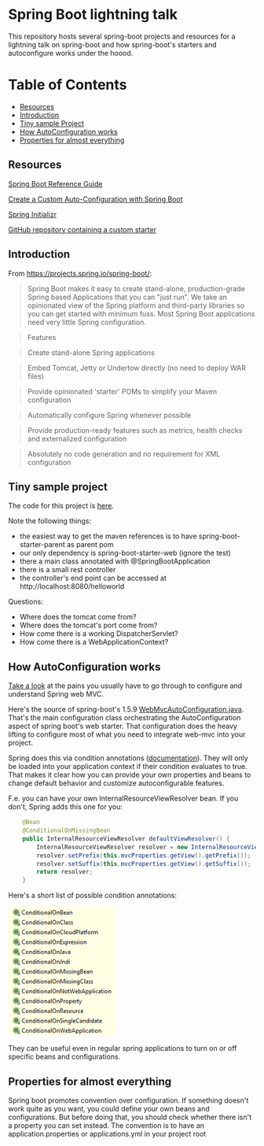 # Spring Boot lightning talk

This repository hosts several spring-boot projects and resources for a lightning talk on spring-boot and how spring-boot's starters and autoconfigure works under the hoood.

# Table of Contents
* [Resources](#resources)
* [Introduction](#intro)
* [Tiny sample Project](#tiny_sample)
* [How AutoConfiguration works](#autoconfig)
* [Properties for almost everything](#properties)

## <a name="resources"></a>Resources

[Spring Boot Reference Guide][0]

[Create a Custom Auto-Configuration with Spring Boot][1]

[Spring Initializr][2]

[GitHub repository containing a custom starter][4]

## <a name="intro"></a>Introduction

From https://projects.spring.io/spring-boot/:

> Spring Boot makes it easy to create stand-alone, production-grade Spring based Applications that you can "just run". We take an opinionated view of the Spring platform and third-party libraries so you can get started with minimum fuss. Most Spring Boot applications need very little Spring configuration.

> Features

> Create stand-alone Spring applications

> Embed Tomcat, Jetty or Undertow directly (no need to deploy WAR files)

> Provide opinionated 'starter' POMs to simplify your Maven configuration

> Automatically configure Spring whenever possible

> Provide production-ready features such as metrics, health checks and externalized configuration

> Absolutely no code generation and no requirement for XML configuration

## <a name="tiny_sample"></a>Tiny sample project

The code for this project is [here](../master/spring-boot-lightning_1).

Note the following things:
* the easiest way to get the maven references is to have spring-boot-starter-parent as parent pom
* our only dependency is spring-boot-starter-web (ignore the test)
* there a main class annotated with @SpringBootApplication
* there is a small rest controller
* the controller's end point can be accessed at http://localhost:8080/helloworld

Questions:
* Where does the tomcat come from?
* Where does the tomcat's port come from?
* How come there is a working DispatcherServlet?
* How come there is a WebApplicationContext?

## <a name="autoconfig"></a>How AutoConfiguration works

[Take a look][3] at the pains you usually have to go through to configure and understand Spring web MVC.

Here's the source of spring-boot's 1.5.9 [WebMvcAutoConfiguration.java][5]. That's the main configuration class orchestrating the AutoConfiguration aspect of spring boot's web starter. That configuration does the heavy lifting to configure most of what you need to integrate web-mvc into your project. 

Spring does this via condition annotations ([documentation][6]). They will only be loaded into your application context if their condition evaluates to true. That makes it clear how you can provide your own properties and beans to change default behavior and customize autoconfigurable features.

F.e. you can have your own InternalResourceViewResolver bean. If you don't, Spring adds this one for you:

```java
	@Bean
	@ConditionalOnMissingBean
	public InternalResourceViewResolver defaultViewResolver() {
		InternalResourceViewResolver resolver = new InternalResourceViewResolver();
		resolver.setPrefix(this.mvcProperties.getView().getPrefix());
		resolver.setSuffix(this.mvcProperties.getView().getSuffix());
		return resolver;
	}
```

Here's a short list of possible condition annotations:

![](/images/condition_annotations.png)

They can be useful even in regular spring applications to turn on or off specific beans and configurations.

##  <a name="properties"></a>Properties for almost everything

Spring boot promotes convention over configuration. If something doesn't work quite as you want, you could define your own beans and configurations. But before doing that, you should check whether there isn't a property you can set instead. The convention is to have an application.properties or applications.yml in your project root


[0]: https://docs.spring.io/spring-boot/docs/current/reference/htmlsingle
[1]: http://www.baeldung.com/spring-boot-custom-auto-configuration
[2]: https://start.spring.io/
[3]: https://docs.spring.io/spring/docs/3.2.x/spring-framework-reference/html/mvc.html#mvc-servlet
[4]: https://github.com/martinfoersterling/spring-boot-autoremote
[5]: https://github.com/spring-projects/spring-boot/blob/v1.5.9.RELEASE/spring-boot-autoconfigure/src/main/java/org/springframework/boot/autoconfigure/web/WebMvcAutoConfiguration.java
[6]: https://docs.spring.io/spring-boot/docs/current/reference/html/boot-features-developing-auto-configuration.html#boot-features-condition-annotations
